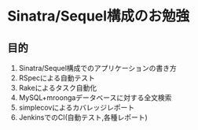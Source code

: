 
# Sinatra/Sequel構成のお勉強

## 目的

1. Sinatra/Sequel構成でのアプリケーションの書き方
2. RSpecによる自動テスト
3. Rakeによるタスク自動化
4. MySQL+mroongaデータベースに対する全文検索
5. simplecovによるカバレッジレポート
6. JenkinsでのCI(自動テスト,各種レポート)

